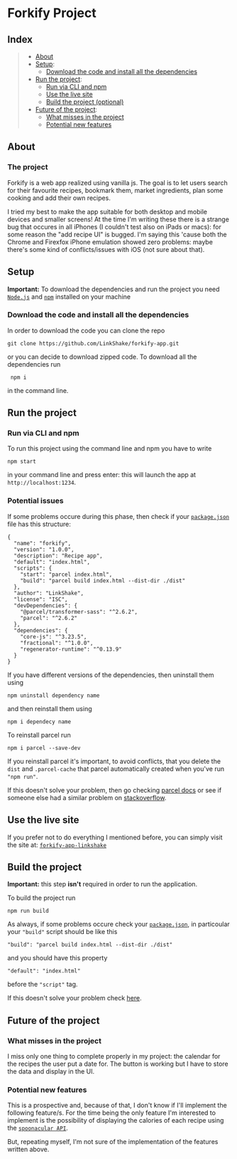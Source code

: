 # Forkify Project

## Index

[//]: <> (prettier ignore)

> - [About](https://github.com/LinkShake/forkify-app#about)
> - [Setup](https://github.com/LinkShake/forkify-app#setup):
>   - [Download the code and install all the dependencies](https://github.com/LinkShake/forkify-app#download-the-code-and-install-all-the-dependencies)
> - [Run the project](https://github.com/LinkShake/forkify-app#run-the-project):
>   - [Run via CLI and npm](https://github.com/LinkShake/forkify-app#run-via-cli-and-npm)
>   - [Use the live site](https://github.com/LinkShake/forkify-app#use-the-live-site)
>   - [Build the project (optional)](https://github.com/LinkShake/forkify-app#built-the-project)
> - [Future of the project](https://github.com/LinkShake/forkify-app#future-of-the-project):
>   - [What misses in the project](https://github.com/LinkShake/forkify-app#what-misses-in-the-project)
>   - [Potential new features](https://github.com/LinkShake/forkify-app#potential-new-features)

## About

### The project

Forkify is a web app realized using vanilla js. The goal is to let users search for their favourite recipes, bookmark them, market ingredients, plan some cooking and add their own recipes.

I tried my best to make the app suitable for both desktop and mobile devices and smaller screens!
At the time I'm writing these there is a strange bug that occures in all iPhones (I couldn't test also on iPads or macs): for some reason the "add recipe UI" is bugged.
I'm saying this 'cause both the Chrome and Firexfox iPhone emulation showed zero problems: maybe there's some kind of conflicts/issues with iOS (not sure about that).

## Setup

**Important:** To download the dependencies and run the project you need [`Node.js`](https://nodejs.org/it/) and [`npm`](https://www.npmjs.com/) installed on your machine

### Download the code and install all the dependencies

In order to download the code you can clone the repo

```
git clone https://github.com/LinkShake/forkify-app.git
```

or you can decide to download zipped code.
To download all the dependencies run

```
 npm i
```

in the command line.

## Run the project

### Run via CLI and npm

To run this project using the command line and npm you have to write

```
npm start
```

in your command line and press enter: this will launch the app at `http://localhost:1234`.

### Potential issues

If some problems occure during this phase, then check if your [`package.json`](/package.json) file has this structure:

```
{
  "name": "forkify",
  "version": "1.0.0",
  "description": "Recipe app",
  "default": "index.html",
  "scripts": {
    "start": "parcel index.html",
    "build": "parcel build index.html --dist-dir ./dist"
  },
  "author": "LinkShake",
  "license": "ISC",
  "devDependencies": {
    "@parcel/transformer-sass": "^2.6.2",
    "parcel": "^2.6.2"
  },
  "dependencies": {
    "core-js": "^3.23.5",
    "fractional": "^1.0.0",
    "regenerator-runtime": "^0.13.9"
  }
}
```

If you have different versions of the dependencies, then uninstall them using

```
npm uninstall dependency name
```

and then reinstall them using

```
npm i dependecy name
```

To reinstall parcel run

```
npm i parcel --save-dev
```

If you reinstall parcel it's important, to avoid conflicts, that you delete the `dist` and `.parcel-cache` that parcel automatically created when you've run `"npm run"`.

If this doesn't solve your problem, then go checking [parcel docs](https://parceljs.org/docs/) or see if someone else had a similar problem on [stackoverflow](https://stackoverflow.com/).

## Use the live site

If you prefer not to do everything I mentioned before, you can simply visit the site at: [`forkify-app-linkshake`](https://forkify-app-linkshake.netlify.app/)

## Build the project

**Important:** this step **isn't** required in order to run the application.

To build the project run

```
npm run build
```

As always, if some problems occure check your [`package.json`](/package.json), in particoular your `"build"` script should be like this

```
"build": "parcel build index.html --dist-dir ./dist"
```

and you should have this property

```
"default": "index.html"
```

before the `"script"` tag.

If this doesn't solve your problem check [here](https://github.com/LinkShake/forkify-app#potential-issues).

## Future of the project

### What misses in the project

I miss only one thing to complete properly in my project: the calendar for the recipes the user put a date for.
The button is working but I have to store the data and display in the UI.

### Potential new features

This is a prospective and, because of that, I don't know if I'll implement the following feature/s.
For the time being the only feature I'm interested to implement is the possibility of displaying the calories of each recipe using the [`spoonacular API`](https://spoonacular.com/food-api).

But, repeating myself, I'm not sure of the implementation of the features written above.
